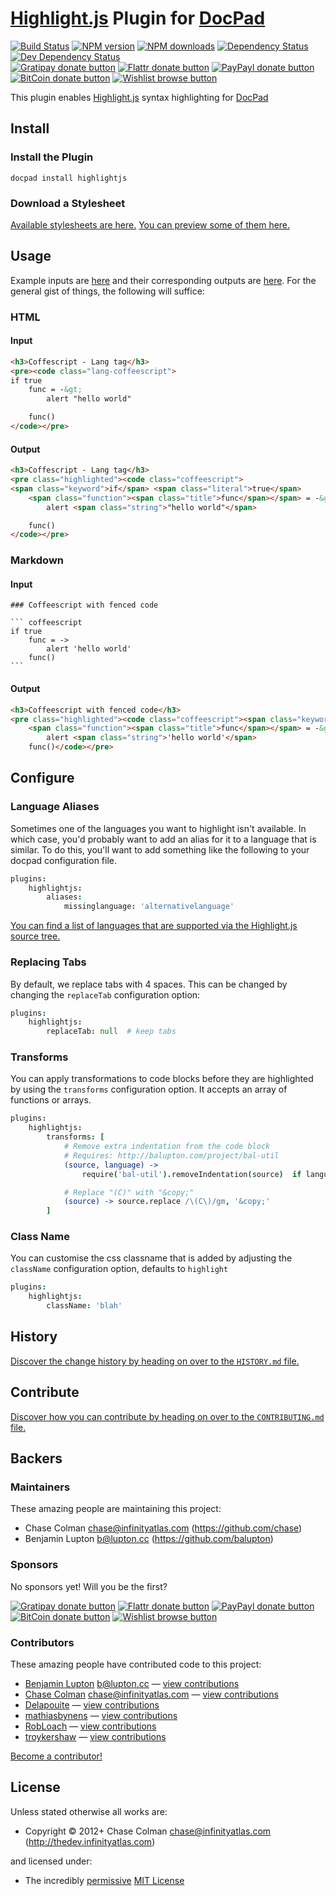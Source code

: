 # [Highlight.js](https://github.com/isagalaev/highlight.js) Plugin for [DocPad](http://docpad.org)

<!-- BADGES/ -->

[![Build Status](https://img.shields.io/travis/docpad/docpad-plugin-highlightjs/master.svg)](http://travis-ci.org/docpad/docpad-plugin-highlightjs "Check this project's build status on TravisCI")
[![NPM version](https://img.shields.io/npm/v/docpad-plugin-highlightjs.svg)](https://npmjs.org/package/docpad-plugin-highlightjs "View this project on NPM")
[![NPM downloads](https://img.shields.io/npm/dm/docpad-plugin-highlightjs.svg)](https://npmjs.org/package/docpad-plugin-highlightjs "View this project on NPM")
[![Dependency Status](https://img.shields.io/david/docpad/docpad-plugin-highlightjs.svg)](https://david-dm.org/docpad/docpad-plugin-highlightjs)
[![Dev Dependency Status](https://img.shields.io/david/dev/docpad/docpad-plugin-highlightjs.svg)](https://david-dm.org/docpad/docpad-plugin-highlightjs#info=devDependencies)<br/>
[![Gratipay donate button](https://img.shields.io/gratipay/docpad.svg)](https://www.gratipay.com/docpad/ "Donate weekly to this project using Gratipay")
[![Flattr donate button](https://img.shields.io/badge/flattr-donate-yellow.svg)](http://flattr.com/thing/344188/balupton-on-Flattr "Donate monthly to this project using Flattr")
[![PayPayl donate button](https://img.shields.io/badge/paypal-donate-yellow.svg)](https://www.paypal.com/cgi-bin/webscr?cmd=_s-xclick&hosted_button_id=QB8GQPZAH84N6 "Donate once-off to this project using Paypal")
[![BitCoin donate button](https://img.shields.io/badge/bitcoin-donate-yellow.svg)](https://coinbase.com/checkouts/9ef59f5479eec1d97d63382c9ebcb93a "Donate once-off to this project using BitCoin")
[![Wishlist browse button](https://img.shields.io/badge/wishlist-donate-yellow.svg)](http://amzn.com/w/2F8TXKSNAFG4V "Buy an item on our wishlist for us")

<!-- /BADGES -->


This plugin enables [Highlight.js](https://github.com/isagalaev/highlight.js) syntax highlighting for [DocPad](https://docpad.org)


## Install

### Install the Plugin

```
docpad install highlightjs
```

### Download a Stylesheet

[Available stylesheets are here.](https://github.com/isagalaev/highlight.js/tree/8.0/src/styles) [You can preview some of them here.](http://highlightjs.org/static/test.html)


## Usage

Example inputs are [here](https://github.com/docpad/docpad-plugin-highlightjs/tree/master/test/src/documents) and their corresponding outputs are [here](https://github.com/docpad/docpad-plugin-highlightjs/tree/master/test/out-expected). For the general gist of things, the following will suffice:

### HTML

#### Input

``` html
<h3>Coffescript - Lang tag</h3>
<pre><code class="lang-coffeescript">
if true
	func = -&gt;
		alert "hello world"

	func()
</code></pre>
```

#### Output

``` html
<h3>Coffescript - Lang tag</h3>
<pre class="highlighted"><code class="coffeescript">
<span class="keyword">if</span> <span class="literal">true</span>
	<span class="function"><span class="title">func</span></span> = -&gt;
		alert <span class="string">"hello world"</span>

	func()
</code></pre>
```

### Markdown

#### Input

	### Coffeescript with fenced code

	``` coffeescript
	if true
		func = ->
			alert 'hello world'
		func()
	```

#### Output

``` html
<h3>Coffeescript with fenced code</h3>
<pre class="highlighted"><code class="coffeescript"><span class="keyword">if</span> <span class="literal">true</span>
	<span class="function"><span class="title">func</span></span> = -&gt;
		alert <span class="string">'hello world'</span>
	func()</code></pre>
```


## Configure

### Language Aliases
Sometimes one of the languages you want to highlight isn't available. In which case, you'd probably want to add an alias for it to a language that is similar. To do this, you'll want to add something like the following to your docpad configuration file.

``` coffee
plugins:
	highlightjs:
		aliases:
			missinglanguage: 'alternativelanguage'
```

[You can find a list of languages that are supported via the Highlight.js source tree.](https://github.com/isagalaev/highlight.js/tree/master/src/languages)


### Replacing Tabs
By default, we replace tabs with 4 spaces. This can be changed by changing the `replaceTab` configuration option:

``` coffee
plugins:
	highlightjs:
		replaceTab: null  # keep tabs
```


### Transforms

You can apply transformations to code blocks before they are highlighted by using the `transforms` configuration option. It accepts an array of functions or arrays.

``` coffee
plugins:
	highlightjs:
		transforms: [
			# Remove extra indentation from the code block
			# Requires: http://balupton.com/project/bal-util
			(source, language) ->
				require('bal-util').removeIndentation(source)  if language in ['bash','coffeescript']

			# Replace "(C)" with "&copy;"
			(source) -> source.replace /\(C\)/gm, '&copy;'
		]
```

### Class Name

You can customise the css classname that is added by adjusting the `className` configuration option, defaults to `highlight`

``` coffee
plugins:
	highlightjs:
		className: 'blah'
```


<!-- HISTORY/ -->

## History
[Discover the change history by heading on over to the `HISTORY.md` file.](https://github.com/docpad/docpad-plugin-highlightjs/blob/master/HISTORY.md#files)

<!-- /HISTORY -->


<!-- CONTRIBUTE/ -->

## Contribute

[Discover how you can contribute by heading on over to the `CONTRIBUTING.md` file.](https://github.com/docpad/docpad-plugin-highlightjs/blob/master/CONTRIBUTING.md#files)

<!-- /CONTRIBUTE -->


<!-- BACKERS/ -->

## Backers

### Maintainers

These amazing people are maintaining this project:

- Chase Colman <chase@infinityatlas.com> (https://github.com/chase)
- Benjamin Lupton <b@lupton.cc> (https://github.com/balupton)

### Sponsors

No sponsors yet! Will you be the first?

[![Gratipay donate button](https://img.shields.io/gratipay/docpad.svg)](https://www.gratipay.com/docpad/ "Donate weekly to this project using Gratipay")
[![Flattr donate button](https://img.shields.io/badge/flattr-donate-yellow.svg)](http://flattr.com/thing/344188/balupton-on-Flattr "Donate monthly to this project using Flattr")
[![PayPayl donate button](https://img.shields.io/badge/paypal-donate-yellow.svg)](https://www.paypal.com/cgi-bin/webscr?cmd=_s-xclick&hosted_button_id=QB8GQPZAH84N6 "Donate once-off to this project using Paypal")
[![BitCoin donate button](https://img.shields.io/badge/bitcoin-donate-yellow.svg)](https://coinbase.com/checkouts/9ef59f5479eec1d97d63382c9ebcb93a "Donate once-off to this project using BitCoin")
[![Wishlist browse button](https://img.shields.io/badge/wishlist-donate-yellow.svg)](http://amzn.com/w/2F8TXKSNAFG4V "Buy an item on our wishlist for us")

### Contributors

These amazing people have contributed code to this project:

- [Benjamin Lupton](https://github.com/balupton) <b@lupton.cc> — [view contributions](https://github.com/docpad/docpad-plugin-highlightjs/commits?author=balupton)
- [Chase Colman](https://github.com/chase) <chase@infinityatlas.com> — [view contributions](https://github.com/docpad/docpad-plugin-highlightjs/commits?author=chase)
- [Delapouite](https://github.com/Delapouite) — [view contributions](https://github.com/docpad/docpad-plugin-highlightjs/commits?author=Delapouite)
- [mathiasbynens](https://github.com/mathiasbynens) — [view contributions](https://github.com/docpad/docpad-plugin-highlightjs/commits?author=mathiasbynens)
- [RobLoach](https://github.com/RobLoach) — [view contributions](https://github.com/docpad/docpad-plugin-highlightjs/commits?author=RobLoach)
- [troykershaw](https://github.com/troykershaw) — [view contributions](https://github.com/docpad/docpad-plugin-highlightjs/commits?author=troykershaw)

[Become a contributor!](https://github.com/docpad/docpad-plugin-highlightjs/blob/master/CONTRIBUTING.md#files)

<!-- /BACKERS -->


<!-- LICENSE/ -->

## License

Unless stated otherwise all works are:

- Copyright &copy; 2012+ Chase Colman <chase@infinityatlas.com> (http://thedev.infinityatlas.com)

and licensed under:

- The incredibly [permissive](http://en.wikipedia.org/wiki/Permissive_free_software_licence) [MIT License](http://opensource.org/licenses/mit-license.php)

<!-- /LICENSE -->


